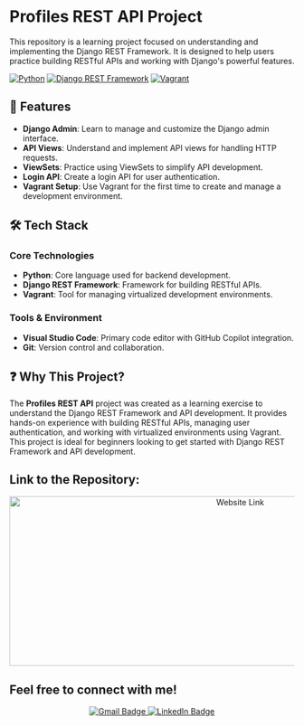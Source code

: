 # Profiles REST API Project

This repository is a learning project focused on understanding and implementing the Django REST Framework. It is designed to help users practice building RESTful APIs and working with Django's powerful features.

[![Python](https://img.shields.io/badge/Python-3776AB?logo=python&logoColor=white)](#)
[![Django REST Framework](https://img.shields.io/badge/Django%20REST%20Framework-092E20?logo=django&logoColor=white)](#)
[![Vagrant](https://img.shields.io/badge/Vagrant-1563FF?logo=vagrant&logoColor=white)](#)

## 🚀 Features

- **Django Admin**: Learn to manage and customize the Django admin interface.
- **API Views**: Understand and implement API views for handling HTTP requests.
- **ViewSets**: Practice using ViewSets to simplify API development.
- **Login API**: Create a login API for user authentication.
- **Vagrant Setup**: Use Vagrant for the first time to create and manage a development environment.

## 🛠️ Tech Stack

### Core Technologies

- **Python**: Core language used for backend development.
- **Django REST Framework**: Framework for building RESTful APIs.
- **Vagrant**: Tool for managing virtualized development environments.

### Tools & Environment

- **Visual Studio Code**: Primary code editor with GitHub Copilot integration.
- **Git**: Version control and collaboration.

## ❓ Why This Project?

The **Profiles REST API** project was created as a learning exercise to understand the Django REST Framework and API development. It provides hands-on experience with building RESTful APIs, managing user authentication, and working with virtualized environments using Vagrant. This project is ideal for beginners looking to get started with Django REST Framework and API development.

## Link to the Repository:

<p align="center">
<a href="https://github.com/PacemakerX/profiles-rest-api.git">
  <img src="https://media1.giphy.com/media/v1.Y2lkPTc5MGI3NjExbmNza2NsZGU0Z2tlejYzZG1ycnZwODZndGY4bXhnbDZma2FueGJ1MiZlcD12MV9pbnRlcm5hbF9naWZfYnlfaWQmY3Q9Zw/31X1R0MVMRaHttUkEY/giphy.gif" alt="Website Link" style="width:800px; height:300px; object-fit: cover;">
</a>
<p>

## Feel free to connect with me!

<p align="center">
  <a href="mailto:sparsh.officialwork@gmail.com">
    <img src="https://img.shields.io/badge/Gmail-sparsh.officialwork@gmail.com-D14836?style=for-the-badge&logo=gmail&logoColor=white" alt="Gmail Badge" />
  </a>
  <a href="https://www.linkedin.com/in/sparshsoni">
    <img src="https://img.shields.io/badge/LinkedIn-Connect-blue?style=for-the-badge&logo=linkedin&logoColor=white" alt="LinkedIn Badge" />
  </a>
</p>
